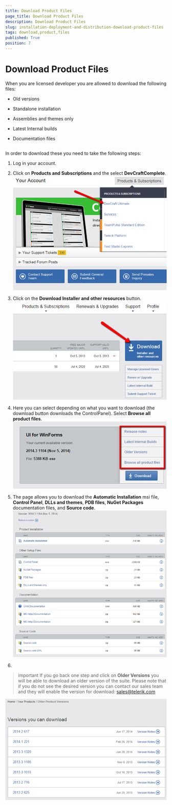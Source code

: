```yaml
---
title: Download Product Files
page_title: Download Product Files
description: Download Product Files
slug: installation-deployment-and-distribution-download-product-files
tags: download,product,files
published: True
position: 7
---
```


# Download Product Files



When you are licensed developer you are allowed to download the following files:

* Old versions

* Standalone installation 

* Assemblies and themes only

* Latest Internal builds

* Documentation files

## 

In order to download these you need to take the following steps:

1. Log in your account.

1. Click on __Products and Subscriptions__ and the select __DevCraftComplete__.
            ![installation-deployment-and-distribution-download-product-files 001](images/installation-deployment-and-distribution-download-product-files001.png)

1. Click on the __Download Installer and other resources__ button.
            ![installation-deployment-and-distribution-download-product-files 002](images/installation-deployment-and-distribution-download-product-files002.png)

1. Here you can select depending on what you want to download (the download button downloads the ControlPanel). Select
              __Browse all product files__.
            ![installation-deployment-and-distribution-download-product-files 003](images/installation-deployment-and-distribution-download-product-files003.png)

1. The page allows you to download the __Automatic Installation__ msi file, __Control Panel__,
              __DLLs and themes__, __PDB files__, __NuGet Packages__
              documentation files, and __Source code__.
            ![installation-deployment-and-distribution-download-product-files 004](images/installation-deployment-and-distribution-download-product-files004.png)

1. 

>important If you go back one step and click on __Older Versions__ you will be able to download an older version of the suite. Please note that if you do not see the desired version you can contact our sales team and they will enable the version for download: [sales@telerik.com](mailto:sales@telerik.co)

![installation-deployment-and-distribution-download-product-files 005](images/installation-deployment-and-distribution-download-product-files005.png)

